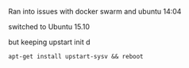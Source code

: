 Ran into issues with docker swarm and ubuntu 14:04

switched to Ubuntu 15.10

but keeping upstart init d

`apt-get install upstart-sysv && reboot`